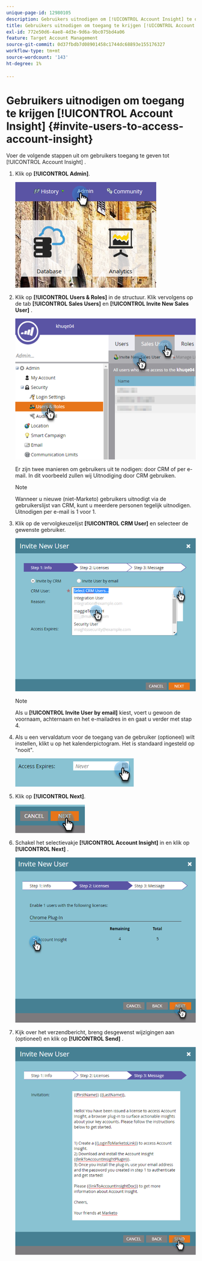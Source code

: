 ```yaml
---
unique-page-id: 12980105
description: Gebruikers uitnodigen om [!UICONTROL Account Insight] te openen - Marketo Docs - Productdocumentatie
title: Gebruikers uitnodigen om toegang te krijgen [!UICONTROL Account Insight]
exl-id: 772e50d6-4ae8-4d3e-9d6a-9bc075bd4a06
feature: Target Account Management
source-git-commit: 0d37fbdb7d08901458c1744dc68893e155176327
workflow-type: tm+mt
source-wordcount: '143'
ht-degree: 1%

---
```


# Gebruikers uitnodigen om toegang te krijgen [!UICONTROL Account Insight] {#invite-users-to-access-account-insight}

Voer de volgende stappen uit om gebruikers toegang te geven tot [!UICONTROL Account Insight] .

1. Klik op **[!UICONTROL Admin]**.

   ![](assets/admin-1.png)

1. Klik op **[!UICONTROL Users & Roles]** in de structuur. Klik vervolgens op de tab **[!UICONTROL Sales Users]** en **[!UICONTROL Invite New Sales User]** .

   ![](assets/two-6.png)

   Er zijn twee manieren om gebruikers uit te nodigen: door CRM of per e-mail. In dit voorbeeld zullen wij Uitnodiging door CRM gebruiken.

   >[!NOTE]
   >
   >Wanneer u nieuwe (niet-Marketo) gebruikers uitnodigt via de gebruikerslijst van CRM, kunt u meerdere personen tegelijk uitnodigen. Uitnodigen per e-mail is 1 voor 1.

1. Klik op de vervolgkeuzelijst **[!UICONTROL CRM User]** en selecteer de gewenste gebruiker.

   ![](assets/three-5.png)

   >[!NOTE]
   >
   >Als u **[!UICONTROL Invite User by email]** kiest, voert u gewoon de voornaam, achternaam en het e-mailadres in en gaat u verder met stap 4.

1. Als u een vervaldatum voor de toegang van de gebruiker (optioneel) wilt instellen, klikt u op het kalenderpictogram. Het is standaard ingesteld op &quot;nooit&quot;.

   ![](assets/four-5.png)

1. Klik op **[!UICONTROL Next]**.

   ![](assets/five-5.png)

1. Schakel het selectievakje **[!UICONTROL Account Insight]** in en klik op **[!UICONTROL Next]** .

   ![](assets/six-3.png)

1. Kijk over het verzendbericht, breng desgewenst wijzigingen aan (optioneel) en klik op **[!UICONTROL Send]** .

   ![](assets/seven-2.png)

